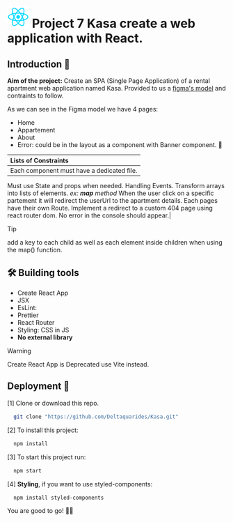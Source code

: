 
# <img src="src/assets/images/logo/React_logo.png" width="50" height="50" /> Project 7 Kasa create a web application with React.

## Introduction :monocle_face:

 __Aim of the project:__ Create an SPA (Single Page Application) of a rental apartment web application named Kasa.
Provided to us a [figma's model](https://www.figma.com/file/bAnXDNqRKCRRP8mY2gcb5p/UI-Design-Kasa-FR?node-id=3%3A0) and contraints to follow.

As we can see in the Figma model we have 4 pages: 
* Home
* Appartement
* About
* Error: could be in the layout as a component with Banner component. :thinking:

 |**Lists of Constraints**|
 | :--------|
 |Each component must have a dedicated file.
  Must use State and props when needed.
  Handling Events. 
  Transform arrays into lists of elements. _ex: __map__ method_ 
  When the user click on a specific partement it will redirect the userUrl to the apartment details.
  Each pages have their own Route.
  Implement a redirect to a custom 404 page using react router dom.
  No error in the console should appear.|

  > [!TIP]
> add a key to each child as well as each element inside children when using the map() function.

## :hammer_and_wrench: Building tools 

- Create React App
- JSX
- EsLint: 
- Prettier
- React Router
- Styling: CSS in JS
- **No external library**

> [!WARNING]
> Create React App is Deprecated use Vite instead.

 ## Deployment :mechanical_arm:


[1] Clone or download this repo.
```bash
  git clone "https://github.com/Deltaquarides/Kasa.git"
```

[2] To install this project:
```bash
  npm install
```

[3] To start this project run:

```bash
  npm start
```
[4] **Styling**, if you want to use styled-components:
```bash
  npm install styled-components
```

You are good to go! :man_technologist:




